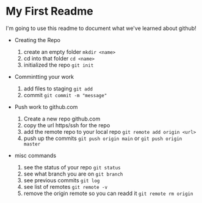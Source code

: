 # My First Readme

I'm going to use this readme to document what we've learned about github!

- Creating the Repo
    1. create an empty folder `mkdir <name>`
    2. cd into that folder `cd <name>`
    3. initialized the repo `git init`

- Commintting your work
    1. add files to staging `git add`
    2. commit `git commit -m "message"`

- Push work to github.com
    1. Create a new repo github.com
    2. copy the url https/ssh for the repo
    3. add the remote repo to your local repo `git remote add origin <url> `
    4. push up the commits `git push origin main` or `git push origin master`

- misc commands
    1. see the status of your repo `git status`
    1. see what branch you are on `git branch`
    1. see previous commits `git log`
    1. see list of remotes `git remote -v`
    1. remove the origin remote so you can readd it `git remote rm origin`